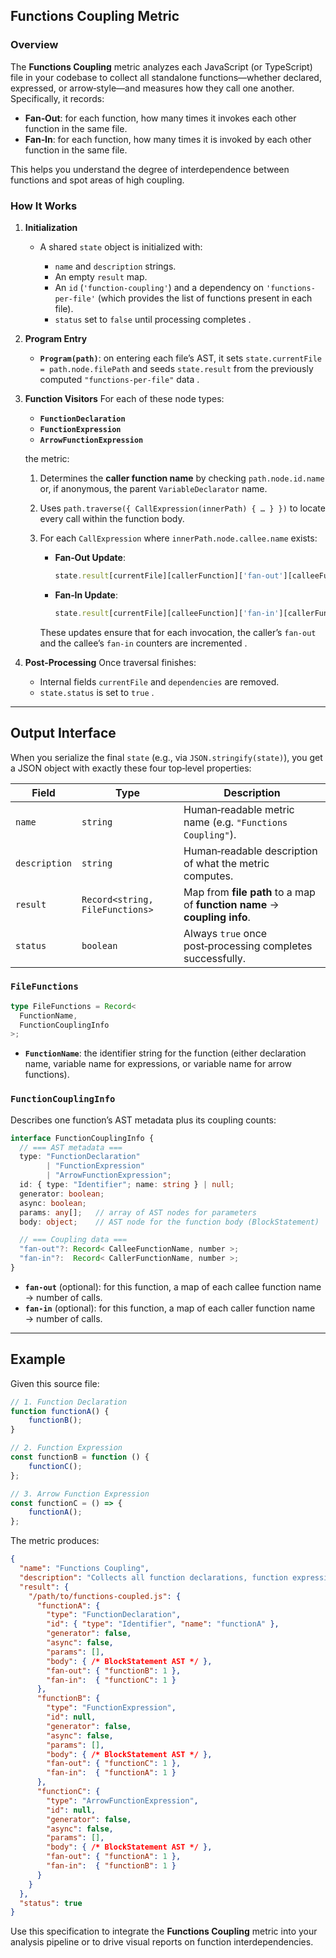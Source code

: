 ## Functions Coupling Metric

### Overview

The **Functions Coupling** metric analyzes each JavaScript (or TypeScript) file in your codebase to collect all standalone functions—whether declared, expressed, or arrow‑style—and measures how they call one another. Specifically, it records:

* **Fan‑Out**: for each function, how many times it invokes each other function in the same file.
* **Fan‑In**: for each function, how many times it is invoked by each other function in the same file.

This helps you understand the degree of interdependence between functions and spot areas of high coupling.

### How It Works

1. **Initialization**

   * A shared `state` object is initialized with:

     * `name` and `description` strings.
     * An empty `result` map.
     * An `id` (`'function-coupling'`) and a dependency on `'functions-per-file'` (which provides the list of functions present in each file).
     * `status` set to `false` until processing completes .

2. **Program Entry**

   * **`Program(path)`**: on entering each file’s AST, it sets `state.currentFile = path.node.filePath` and seeds `state.result` from the previously computed `"functions-per-file"` data .

3. **Function Visitors**
   For each of these node types:

   * **`FunctionDeclaration`**
   * **`FunctionExpression`**
   * **`ArrowFunctionExpression`**

   the metric:

   1. Determines the **caller function name** by checking `path.node.id.name` or, if anonymous, the parent `VariableDeclarator` name.
   2. Uses `path.traverse({ CallExpression(innerPath) { … } })` to locate every call within the function body.
   3. For each `CallExpression` where `innerPath.node.callee.name` exists:

      * **Fan‑Out Update**:

        ```js
        state.result[currentFile][callerFunction]['fan-out'][calleeFunction]++  
        ```
      * **Fan‑In Update**:

        ```js
        state.result[currentFile][calleeFunction]['fan-in'][callerFunction]++  
        ```

      These updates ensure that for each invocation, the caller’s `fan-out` and the callee’s `fan-in` counters are incremented .

4. **Post‑Processing**
   Once traversal finishes:

   * Internal fields `currentFile` and `dependencies` are removed.
   * `state.status` is set to `true` .

---

## Output Interface

When you serialize the final `state` (e.g., via `JSON.stringify(state)`), you get a JSON object with exactly these four top‑level properties:

| Field         | Type                            | Description                                                               |
| ------------- | ------------------------------- | ------------------------------------------------------------------------- |
| `name`        | `string`                        | Human‑readable metric name (e.g. `"Functions Coupling"`).                 |
| `description` | `string`                        | Human‑readable description of what the metric computes.                   |
| `result`      | `Record<string, FileFunctions>` | Map from **file path** to a map of **function name** → **coupling info**. |
| `status`      | `boolean`                       | Always `true` once post‑processing completes successfully.                |

### `FileFunctions`

```ts
type FileFunctions = Record<
  FunctionName,
  FunctionCouplingInfo
>;
```

* **`FunctionName`**: the identifier string for the function (either declaration name, variable name for expressions, or variable name for arrow functions).

### `FunctionCouplingInfo`

Describes one function’s AST metadata plus its coupling counts:

```ts
interface FunctionCouplingInfo {
  // === AST metadata ===
  type: "FunctionDeclaration"
        | "FunctionExpression"
        | "ArrowFunctionExpression";
  id: { type: "Identifier"; name: string } | null;
  generator: boolean;
  async: boolean;
  params: any[];   // array of AST nodes for parameters
  body: object;    // AST node for the function body (BlockStatement)

  // === Coupling data ===
  "fan-out"?: Record< CalleeFunctionName, number >;
  "fan-in"?:  Record< CallerFunctionName, number >;
}
```

* **`fan-out`** (optional): for this function, a map of each callee function name → number of calls.
* **`fan-in`** (optional): for this function, a map of each caller function name → number of calls.

---

## Example

Given this source file:

```js
// 1. Function Declaration
function functionA() {
    functionB();
}

// 2. Function Expression
const functionB = function () {
    functionC();
};

// 3. Arrow Function Expression
const functionC = () => {
    functionA();
};
```

The metric produces:

```json
{
  "name": "Functions Coupling",
  "description": "Collects all function declarations, function expressions, and arrow functions in each file, grouping them by file path based on the “files” dependency.",
  "result": {
    "/path/to/functions-coupled.js": {
      "functionA": {
        "type": "FunctionDeclaration",
        "id": { "type": "Identifier", "name": "functionA" },
        "generator": false,
        "async": false,
        "params": [],
        "body": { /* BlockStatement AST */ },
        "fan-out": { "functionB": 1 },
        "fan-in":  { "functionC": 1 }
      },
      "functionB": {
        "type": "FunctionExpression",
        "id": null,
        "generator": false,
        "async": false,
        "params": [],
        "body": { /* BlockStatement AST */ },
        "fan-out": { "functionC": 1 },
        "fan-in":  { "functionA": 1 }
      },
      "functionC": {
        "type": "ArrowFunctionExpression",
        "id": null,
        "generator": false,
        "async": false,
        "params": [],
        "body": { /* BlockStatement AST */ },
        "fan-out": { "functionA": 1 },
        "fan-in":  { "functionB": 1 }
      }
    }
  },
  "status": true
}
```

Use this specification to integrate the **Functions Coupling** metric into your analysis pipeline or to drive visual reports on function interdependencies.

